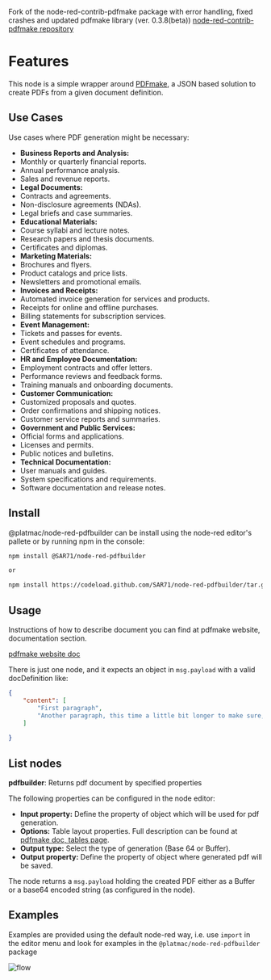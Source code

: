 Fork of the node-red-contrib-pdfmake package with error handling, fixed crashes and updated pdfmake library (ver. 0.3.8(beta))
[node-red-contrib-pdfmake repository](https://github.com/ollixx/node-red-contrib-pdfmake.git)

# Features
This node is a simple wrapper around [PDFmake](http://pdfmake.org/#/), a JSON based solution to create PDFs from a given document definition.


## Use Cases

Use cases where PDF generation might be necessary:
* **Business Reports and Analysis:**
* Monthly or quarterly financial reports.
* Annual performance analysis.
* Sales and revenue reports.
* **Legal Documents:**
* Contracts and agreements.
* Non-disclosure agreements (NDAs).
* Legal briefs and case summaries.
* **Educational Materials:**
* Course syllabi and lecture notes.
* Research papers and thesis documents.
* Certificates and diplomas.
* **Marketing Materials:**
* Brochures and flyers.
* Product catalogs and price lists.
* Newsletters and promotional emails.
* **Invoices and Receipts:**
* Automated invoice generation for services and products.
* Receipts for online and offline purchases.
* Billing statements for subscription services.
* **Event Management:**
* Tickets and passes for events.
* Event schedules and programs.
* Certificates of attendance.
* **HR and Employee Documentation:**
* Employment contracts and offer letters.
* Performance reviews and feedback forms.
* Training manuals and onboarding documents.
* **Customer Communication:**
* Customized proposals and quotes.
* Order confirmations and shipping notices.
* Customer service reports and summaries.
* **Government and Public Services:**
* Official forms and applications.
* Licenses and permits.
* Public notices and bulletins.
* **Technical Documentation:**
* User manuals and guides.
* System specifications and requirements.
* Software documentation and release notes.

## Install
@platmac/node-red-pdfbuilder can be install using the node-red editor's pallete or by running npm in the console:

``` bash
npm install @SAR71/node-red-pdfbuilder

or

npm install https://codeload.github.com/SAR71/node-red-pdfbuilder/tar.gz/master
```

## Usage
Instructions of how to describe document you can find at pdfmake website, documentation section.

[pdfmake website doc](https://pdfmake.github.io/docs/0.3/document-definition-object/) 

There is just one node, and it expects an object in ```msg.payload``` with a valid docDefinition like:
``` json
{ 
	"content": [
		"First paragraph",
		"Another paragraph, this time a little bit longer to make sure, this line will be divided into at least two lines"
	]
	
}
```

## List nodes

**pdfbuilder**: Returns pdf document by specified properties

The following properties can be configured in the node editor:
* **Input property:** Define the property of object which will be used for pdf generation.
* **Options:** Table layout properties. Full description can be found at [pdfmake doc, tables page](https://pdfmake.github.io/docs/0.1/document-definition-object/tables/).
* **Output type:** Select the type of generation (Base 64 or Buffer).
* **Output property:** Define the property of object where generated pdf will be saved.

The node returns a ```msg.payload``` holding the created PDF either as a Buffer or a base64 encoded string (as configured in the node).

## Examples
Examples are provided using the default node-red way, i.e. use ```import``` in the editor menu and look for examples in the ```@platmac/node-red-pdfbuilder``` package

![flow](./flow.png)
